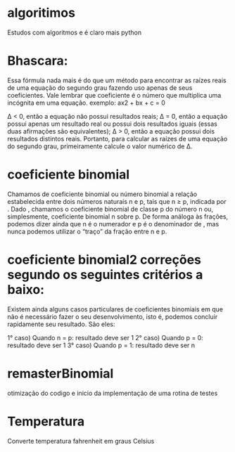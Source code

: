# algoritimos
Estudos com algoritmos e é claro mais python

# Bhascara:
Essa fórmula nada mais é do que um método para encontrar as raízes reais 
de uma equação do segundo grau fazendo uso apenas de seus coeficientes. 
Vale lembrar que coeficiente é o número que multiplica uma incógnita
em uma equação. exemplo: ax2 + bx + c = 0

Δ < 0, então a equação não possui resultados reais;
Δ = 0, então a equação possui apenas um resultado real ou
possui dois resultados iguais (essas duas afirmações são equivalentes);
Δ > 0, então a equação possui dois resultados distintos reais.
Portanto, para calcular as raízes de uma equação do segundo grau,
primeiramente calcule o valor numérico de Δ.

# coeficiente binomial 
Chamamos de coeficiente binomial ou número binomial a relação estabelecida 
entre dois números naturais n e p, tais que n ≥ p, indicada por  . 
Dado , chamamos o coeficiente binomial de classe p do número n ou, simplesmente,
coeficiente binomial n sobre p. De forma análoga às frações, podemos dizer 
ainda que n é o numerador e p é o denominador de , mas nunca podemos utilizar 
o “traço” da fração entre n e p.

# coeficiente binomial2 correções segundo os seguintes critérios a baixo: 
Existem ainda alguns casos particulares de coeficientes binomiais em que 
não é necessário fazer o seu desenvolvimento, isto é, podemos concluir 
rapidamente seu resultado. São eles:

1° caso) Quando n = p: resultado deve ser 1
2° caso) Quando p = 0: resultado deve ser 1
3° caso) Quando p = 1: resultado deve ser n

# remasterBinomial
otimização do codigo e inicio da implementação de uma rotina de testes

# Temperatura
Converte temperatura fahrenheit em graus Celsius